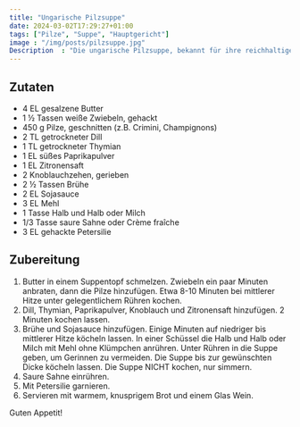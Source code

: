 ```yaml
---
title: "Ungarische Pilzsuppe"
date: 2024-03-02T17:29:27+01:00
tags: ["Pilze", "Suppe", "Hauptgericht"]
image : "/img/posts/pilzsuppe.jpg"
Description  : "Die ungarische Pilzsuppe, bekannt für ihre reichhaltige Cremigkeit und das charakteristische Paprikapulver, ist ein beliebter Wohlfühlklassiker in der traditionellen ungarischen Küche."
---
```


## Zutaten

- 4 EL gesalzene Butter
- 1 ½ Tassen weiße Zwiebeln, gehackt
- 450 g Pilze, geschnitten (z.B. Crimini, Champignons)
- 2 TL getrockneter Dill
- 1 TL getrockneter Thymian
- 1 EL süßes Paprikapulver
- 1 EL Zitronensaft
- 2 Knoblauchzehen, gerieben
- 2 ½ Tassen Brühe
- 2 EL Sojasauce
- 3 EL Mehl
- 1 Tasse Halb und Halb oder Milch
- 1/3 Tasse saure Sahne oder Crème fraîche
- 3 EL gehackte Petersilie

## Zubereitung

1. Butter in einem Suppentopf schmelzen. Zwiebeln ein paar Minuten anbraten, dann die Pilze hinzufügen. Etwa 8-10 Minuten bei mittlerer Hitze unter gelegentlichem Rühren kochen.
2. Dill, Thymian, Paprikapulver, Knoblauch und Zitronensaft hinzufügen. 2 Minuten kochen lassen.
3. Brühe und Sojasauce hinzufügen. Einige Minuten auf niedriger bis mittlerer Hitze köcheln lassen. In einer Schüssel die Halb und Halb oder Milch mit Mehl ohne Klümpchen anrühren. Unter Rühren in die Suppe geben, um Gerinnen zu vermeiden. Die Suppe bis zur gewünschten Dicke köcheln lassen. Die Suppe NICHT kochen, nur simmern.
4. Saure Sahne einrühren.
5. Mit Petersilie garnieren.
6. Servieren mit warmem, knusprigem Brot und einem Glas Wein.

Guten Appetit!
